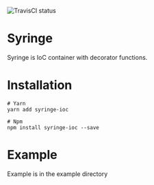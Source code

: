 ![TravisCI status](https://travis-ci.com/Esemesek/syringe.svg?token=N81gUVqnDe8P6kMycRLZ&branch=master "Master build status")

# Syringe
Syringe is IoC container with decorator functions.

# Installation
```shell
# Yarn
yarn add syringe-ioc

# Npm
npm install syringe-ioc --save
```

# Example
Example is in the example directory
